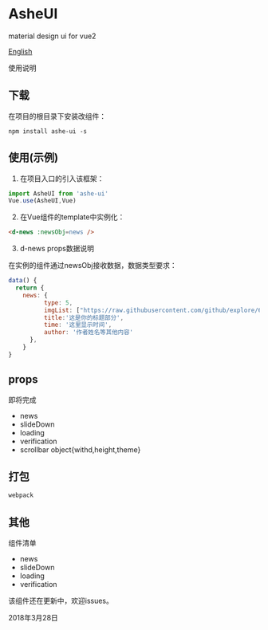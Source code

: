 # AsheUI
material design ui for vue2

[English](https://github.com/hjdtl/AsheUI)

使用说明
## 下载
在项目的根目录下安装改组件：

```npm
npm install ashe-ui -s
```

## 使用(示例)
1. 在项目入口的引入该框架：

```javascript
import AsheUI from 'ashe-ui'
Vue.use(AsheUI,Vue)
```

2. 在Vue组件的template中实例化：

```html 
<d-news :newsObj=news />
```

3. d-news props数据说明

在实例的组件通过newsObj接收数据，数据类型要求：
```javascript
data() {
  return {
    news: {
          type: 5,
          imgList: ["https://raw.githubusercontent.com/github/explore/6c6508f34230f0ac0d49e847a326429eefbfc030/topics/vue/vue.png"],
          title:'这是你的标题部分',
          time: '这里显示时间',
          author: '作者姓名等其他内容'
      },
    }
}
```

## props
即将完成
* news
* slideDown
* loading
* verification
* scrollbar object{withd,height,theme}


## 打包
```bash
webpack
```

## 其他

组件清单

* news
* slideDown
* loading
* verification

该组件还在更新中，欢迎issues。

2018年3月28日

